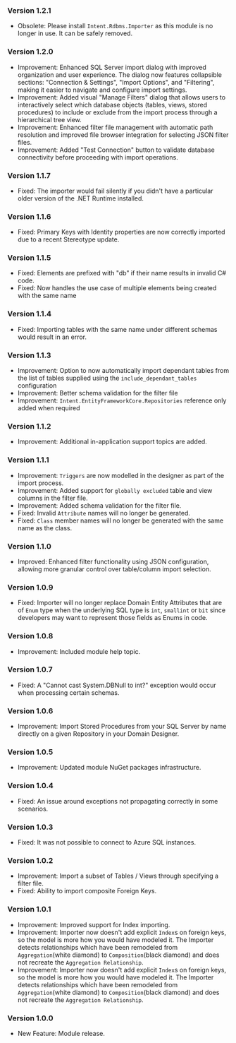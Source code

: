 ### Version 1.2.1

- Obsolete: Please install `Intent.Rdbms.Importer` as this module is no longer in use. It can be safely removed.

### Version 1.2.0

- Improvement: Enhanced SQL Server import dialog with improved organization and user experience. The dialog now features collapsible sections: "Connection & Settings", "Import Options", and "Filtering", making it easier to navigate and configure import settings.
- Improvement: Added visual "Manage Filters" dialog that allows users to interactively select which database objects (tables, views, stored procedures) to include or exclude from the import process through a hierarchical tree view.
- Improvement: Enhanced filter file management with automatic path resolution and improved file browser integration for selecting JSON filter files.
- Improvement: Added "Test Connection" button to validate database connectivity before proceeding with import operations.


### Version 1.1.7

- Fixed: The importer would fail silently if you didn't have a particular older version of the .NET Runtime installed.

### Version 1.1.6

- Fixed: Primary Keys with Identity properties are now correctly imported due to a recent Stereotype update.

### Version 1.1.5

- Fixed: Elements are prefixed with "db" if their name results in invalid C# code.
- Fixed: Now handles the use case of multiple elements being created with the same name

### Version 1.1.4

- Fixed: Importing tables with the same name under different schemas would result in an error.

### Version 1.1.3

- Improvement: Option to now automatically import dependant tables from the list of tables supplied using the `include_dependant_tables` configuration
- Improvement: Better schema validation for the filter file
- Improvement: `Intent.EntityFrameworkCore.Repositories` reference only added when required

### Version 1.1.2

- Improvement: Additional in-application support topics are added.

### Version 1.1.1

- Improvement: `Triggers` are now modelled in the designer as part of the import process.
- Improvement: Added support for `globally excluded` table and view columns in the filter file.
- Improvement: Added schema validation for the filter file.
- Fixed: Invalid `Attribute` names will no longer be generated.
- Fixed: `Class` member names will no longer be generated with the same name as the class.

### Version 1.1.0

- Improved: Enhanced filter functionality using JSON configuration, allowing more granular control over table/column import selection.

### Version 1.0.9

- Fixed: Importer will no longer replace Domain Entity Attributes that are of `Enum` type when the underlying SQL type is `int`, `smallint` or `bit` since developers may want to represent those fields as Enums in code.

### Version 1.0.8

- Improvement: Included module help topic.

### Version 1.0.7

- Fixed: A "Cannot cast System.DBNull to int?" exception would occur when processing certain schemas.

### Version 1.0.6

- Improvement: Import Stored Procedures from your SQL Server by name directly on a given Repository in your Domain Designer.

### Version 1.0.5

- Improvement: Updated module NuGet packages infrastructure.

### Version 1.0.4

- Fixed: An issue around exceptions not propagating correctly in some scenarios.

### Version 1.0.3

- Fixed: It was not possible to connect to Azure SQL instances.

### Version 1.0.2

- Improvement: Import a subset of Tables / Views through specifying a filter file.
- Fixed: Ability to import composite Foreign Keys.

### Version 1.0.1

- Improvement: Improved support for Index importing.
- Improvement: Importer now doesn't add explicit `Index`s on foreign keys, so the model is more how you would have modeled it. The Importer detects relationships which have been remodeled from `Aggregation`(white diamond) to `Composition`(black diamond) and does not recreate the `Aggregation Relationship`.
- Improvement: Importer now doesn't add explicit `Index`s on foreign keys, so the model is more how you would have modeled it. The Importer detects relationships which have been remodeled from `Aggregation`(white diamond) to `Composition`(black diamond) and does not recreate the `Aggregation Relationship`.

### Version 1.0.0

- New Feature: Module release.
